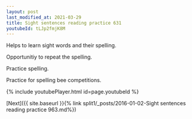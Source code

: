 ```yaml
---
layout: post
last_modified_at: 2021-03-29
title: Sight sentences reading practice 631
youtubeId: tLJp2fmjK8M
---
```

 
 
Helps to learn sight words and their spelling.

Opportunitiy to repeat the spelling. 

Practice spelling. 
 
Practice for spelling bee competitions. 
 
{% include youtubePlayer.html id=page.youtubeId %}
 
 

[Next]({{ site.baseurl }}{% link  split1/_posts/2016-01-02-Sight sentences reading practice 963.md%})
 
